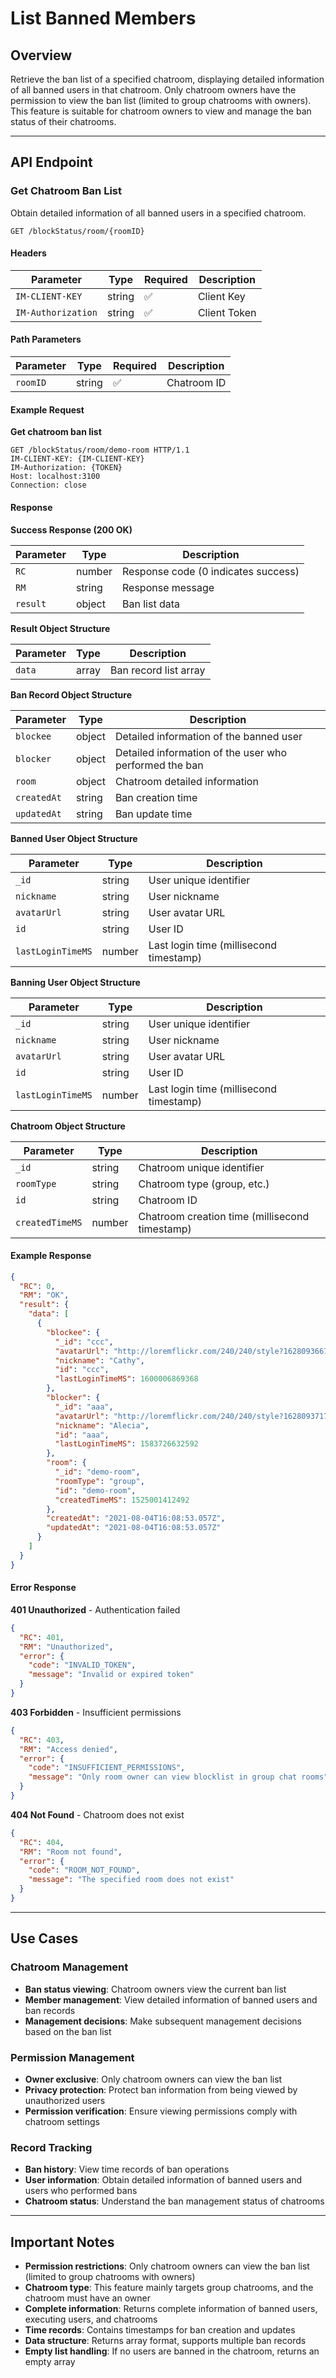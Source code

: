 # List Banned Members

## Overview

Retrieve the ban list of a specified chatroom, displaying detailed information of all banned users in that chatroom. Only chatroom owners have the permission to view the ban list (limited to group chatrooms with owners). This feature is suitable for chatroom owners to view and manage the ban status of their chatrooms.

------

## API Endpoint

### Get Chatroom Ban List

Obtain detailed information of all banned users in a specified chatroom.

```http
GET /blockStatus/room/{roomID}
```

#### Headers

| Parameter | Type | Required | Description |
| ---- | ---- | ---- | ---- |
| `IM-CLIENT-KEY` | string | ✅ | Client Key |
| `IM-Authorization` | string | ✅ | Client Token |

#### Path Parameters

| Parameter | Type | Required | Description |
| ---- | ---- | ---- | ---- |
| `roomID` | string | ✅ | Chatroom ID |

#### Example Request

**Get chatroom ban list**

```http
GET /blockStatus/room/demo-room HTTP/1.1
IM-CLIENT-KEY: {IM-CLIENT-KEY}
IM-Authorization: {TOKEN}
Host: localhost:3100
Connection: close
```

#### Response

**Success Response (200 OK)**

| Parameter | Type | Description |
| ---- | ---- | ---- |
| `RC` | number | Response code (0 indicates success) |
| `RM` | string | Response message |
| `result` | object | Ban list data |

**Result Object Structure**

| Parameter | Type | Description |
| ---- | ---- | ---- |
| `data` | array | Ban record list array |

**Ban Record Object Structure**

| Parameter | Type | Description |
| ---- | ---- | ---- |
| `blockee` | object | Detailed information of the banned user |
| `blocker` | object | Detailed information of the user who performed the ban |
| `room` | object | Chatroom detailed information |
| `createdAt` | string | Ban creation time |
| `updatedAt` | string | Ban update time |

**Banned User Object Structure**

| Parameter | Type | Description |
| ---- | ---- | ---- |
| `_id` | string | User unique identifier |
| `nickname` | string | User nickname |
| `avatarUrl` | string | User avatar URL |
| `id` | string | User ID |
| `lastLoginTimeMS` | number | Last login time (millisecond timestamp) |

**Banning User Object Structure**

| Parameter | Type | Description |
| ---- | ---- | ---- |
| `_id` | string | User unique identifier |
| `nickname` | string | User nickname |
| `avatarUrl` | string | User avatar URL |
| `id` | string | User ID |
| `lastLoginTimeMS` | number | Last login time (millisecond timestamp) |

**Chatroom Object Structure**

| Parameter | Type | Description |
| ---- | ---- | ---- |
| `_id` | string | Chatroom unique identifier |
| `roomType` | string | Chatroom type (group, etc.) |
| `id` | string | Chatroom ID |
| `createdTimeMS` | number | Chatroom creation time (millisecond timestamp) |

#### Example Response

```json
{
  "RC": 0,
  "RM": "OK",
  "result": {
    "data": [
      {
        "blockee": {
          "_id": "ccc",
          "avatarUrl": "http://loremflickr.com/240/240/style?1628093667",
          "nickname": "Cathy",
          "id": "ccc",
          "lastLoginTimeMS": 1600006869368
        },
        "blocker": {
          "_id": "aaa",
          "avatarUrl": "http://loremflickr.com/240/240/style?1628093717",
          "nickname": "Alecia",
          "id": "aaa",
          "lastLoginTimeMS": 1583726632592
        },
        "room": {
          "_id": "demo-room",
          "roomType": "group",
          "id": "demo-room",
          "createdTimeMS": 1525001412492
        },
        "createdAt": "2021-08-04T16:08:53.057Z",
        "updatedAt": "2021-08-04T16:08:53.057Z"
      }
    ]
  }
}
```

#### Error Response

**401 Unauthorized** - Authentication failed

```json
{
  "RC": 401,
  "RM": "Unauthorized",
  "error": {
    "code": "INVALID_TOKEN",
    "message": "Invalid or expired token"
  }
}
```

**403 Forbidden** - Insufficient permissions

```json
{
  "RC": 403,
  "RM": "Access denied",
  "error": {
    "code": "INSUFFICIENT_PERMISSIONS",
    "message": "Only room owner can view blocklist in group chat rooms"
  }
}
```

**404 Not Found** - Chatroom does not exist

```json
{
  "RC": 404,
  "RM": "Room not found",
  "error": {
    "code": "ROOM_NOT_FOUND",
    "message": "The specified room does not exist"
  }
}
```

------

## Use Cases

### Chatroom Management
- **Ban status viewing**: Chatroom owners view the current ban list
- **Member management**: View detailed information of banned users and ban records
- **Management decisions**: Make subsequent management decisions based on the ban list

### Permission Management
- **Owner exclusive**: Only chatroom owners can view the ban list
- **Privacy protection**: Protect ban information from being viewed by unauthorized users
- **Permission verification**: Ensure viewing permissions comply with chatroom settings

### Record Tracking
- **Ban history**: View time records of ban operations
- **User information**: Obtain detailed information of banned users and users who performed bans
- **Chatroom status**: Understand the ban management status of chatrooms

------

## Important Notes

- **Permission restrictions**: Only chatroom owners can view the ban list (limited to group chatrooms with owners)
- **Chatroom type**: This feature mainly targets group chatrooms, and the chatroom must have an owner
- **Complete information**: Returns complete information of banned users, executing users, and chatrooms
- **Time records**: Contains timestamps for ban creation and updates
- **Data structure**: Returns array format, supports multiple ban records
- **Empty list handling**: If no users are banned in the chatroom, returns an empty array